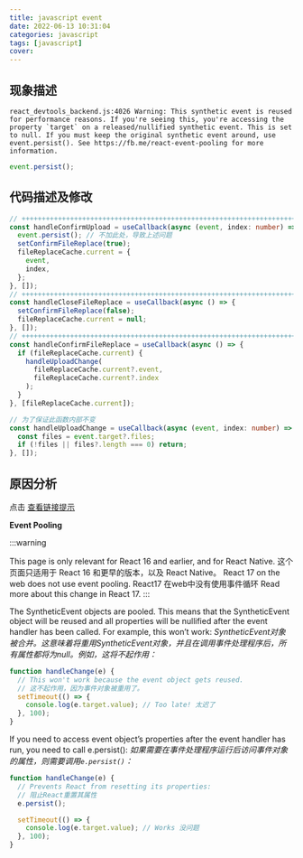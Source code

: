 ```yaml
---
title: javascript event
date: 2022-06-13 10:31:04
categories: javascript
tags: [javascript]
cover:
---
```


## 现象描述

```
react_devtools_backend.js:4026 Warning: This synthetic event is reused for performance reasons. If you're seeing this, you're accessing the property `target` on a released/nullified synthetic event. This is set to null. If you must keep the original synthetic event around, use event.persist(). See https://fb.me/react-event-pooling for more information.
```

```ts
event.persist();
```

## 代码描述及修改

```ts
// ++++++++++++++++++++++++++++++++++++++++++++++++++++++++++++++++++++++++++++++++
const handleConfirmUpload = useCallback(async (event, index: number) => {
  event.persist(); // 不加此处，导致上述问题
  setConfirmFileReplace(true);
  fileReplaceCache.current = {
    event,
    index,
  };
}, []);
// ++++++++++++++++++++++++++++++++++++++++++++++++++++++++++++++++++++++++++++++++
const handleCloseFileReplace = useCallback(async () => {
  setConfirmFileReplace(false);
  fileReplaceCache.current = null;
}, []);
// ++++++++++++++++++++++++++++++++++++++++++++++++++++++++++++++++++++++++++++++++
const handleConfirmFileReplace = useCallback(async () => {
  if (fileReplaceCache.current) {
    handleUploadChange(
      fileReplaceCache.current?.event,
      fileReplaceCache.current?.index
    );
  }
}, [fileReplaceCache.current]);

// 为了保证此函数内部不变
const handleUploadChange = useCallback(async (event, index: number) => {
  const files = event.target?.files;
  if (!files || files?.length === 0) return;
}, []);
```

## 原因分析

点击 <a href="https://fb.me/react-event-pooling" target="_blank" >查看链接提示</a>

**Event Pooling**

:::warning

This page is only relevant for React 16 and earlier, and for React Native.
这个页面只适用于 React 16 和更早的版本，以及 React Native。
React 17 on the web does not use event pooling.
React17 在web中没有使用事件循环
Read more about this change in React 17.
:::

The SyntheticEvent objects are pooled. This means that the SyntheticEvent object will be reused and all properties will be nullified after the event handler has been called. For example, this won’t work:
_SyntheticEvent对象被合并。这意味着将重用SyntheticEvent对象，并且在调用事件处理程序后，所有属性都将为null。例如，这将不起作用：_
```ts
function handleChange(e) {
  // This won't work because the event object gets reused.
  // 这不起作用，因为事件对象被重用了。
  setTimeout(() => {
    console.log(e.target.value); // Too late! 太迟了
  }, 100);
}
```

If you need to access event object’s properties after the event handler has run, you need to call e.persist():
_如果需要在事件处理程序运行后访问事件对象的属性，则需要调用`e.persist()`：_
```ts
function handleChange(e) {
  // Prevents React from resetting its properties:
  // 阻止React重置其属性
  e.persist();

  setTimeout(() => {
    console.log(e.target.value); // Works 没问题
  }, 100);
}
```
